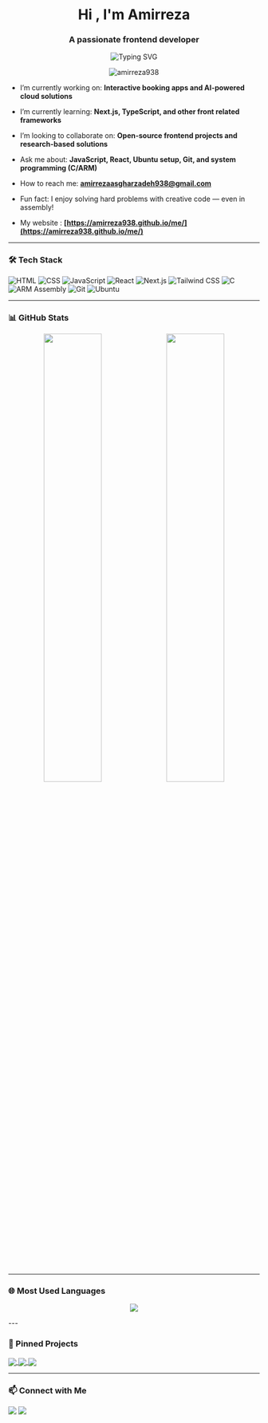 <!-- Profile README for Amirreza938 -->
<h1 align="center">Hi , I'm Amirreza</h1>
<h3 align="center">A passionate frontend developer</h3>

<p align="center">
  <img src="https://readme-typing-svg.herokuapp.com?font=Fira+Code&pause=1000&color=F75C7E&center=true&vCenter=true&width=435&lines=Frontend+Developer;Problem+Solver;Open+Source+Contributor" alt="Typing SVG" />
</p>


<p align="center">
  <img src="https://komarev.com/ghpvc/?username=amirreza938&label=Profile%20views&color=0e75b6&style=flat" alt="amirreza938" />
</p>

-  I’m currently working on: **Interactive booking apps and AI-powered cloud solutions**

-  I’m currently learning: **Next.js, TypeScript, and other front related frameworks**

-  I’m looking to collaborate on: **Open-source frontend projects and research-based solutions**

-  Ask me about: **JavaScript, React, Ubuntu setup, Git, and system programming (C/ARM)**

-  How to reach me: **amirrezaasgharzadeh938@gmail.com**

-  Fun fact: I enjoy solving hard problems with creative code — even in assembly!

-  My website : **[https://amirreza938.github.io/me/](https://amirreza938.github.io/me/)**

---

### 🛠️ Tech Stack
![HTML](https://img.shields.io/badge/-HTML5-E34F26?logo=html5&logoColor=fff)
![CSS](https://img.shields.io/badge/-CSS3-1572B6?logo=css3)
![JavaScript](https://img.shields.io/badge/-JavaScript-F7DF1E?logo=javascript&logoColor=black)
![React](https://img.shields.io/badge/-React-20232A?logo=react)
![Next.js](https://img.shields.io/badge/-Next.js-black?logo=next.js)
![Tailwind CSS](https://img.shields.io/badge/-Tailwind-06B6D4?logo=tailwindcss)
![C](https://img.shields.io/badge/-C-00599C?logo=c)
![ARM Assembly](https://img.shields.io/badge/-ARM%20Assembly-3E3E3E)
![Git](https://img.shields.io/badge/-Git-F05032?logo=git)
![Ubuntu](https://img.shields.io/badge/-Ubuntu-E95420?logo=ubuntu)

---

### 📊 GitHub Stats
<p align="center">
  <img src="https://github-readme-stats.vercel.app/api?username=amirreza938&show_icons=true&theme=radical" width="48%" />
  <img src="https://github-readme-streak-stats.herokuapp.com/?user=amirreza938&theme=radical" width="48%" />
</p>

---

### 🌐 Most Used Languages
<p align="center">
  <img src="https://github-readme-stats.vercel.app/api/top-langs/?username=amirreza938&layout=compact&theme=radical" />
</p>
---

### 📌 Pinned Projects
<a href="https://github.com/Amirreza938/dictionary-app">
  <img align="center" src="https://github-readme-stats.vercel.app/api/pin/?username=amirreza938&repo=dictionary-app&theme=radical" />
</a>

<a href="https://github.com/Amirreza938/OS_PROJECT">
  <img align="center" src="https://github-readme-stats.vercel.app/api/pin/?username=amirreza938&repo=OS_PROJECT&theme=radical" />
</a>

<a href="https://github.com/Amirreza938/Kandan-s-Algorithm">
  <img align="center" src="https://github-readme-stats.vercel.app/api/pin/?username=amirreza938&repo=Kandan-s-Algorithm&theme=radical" />
</a>
<!-- Add more pinned projects if you'd like -->

---

### 📫 Connect with Me
<p align="left">
  <a href="mailto:amirrezaasgharzadeh938@gmail.com"><img src="https://img.shields.io/badge/-Gmail-D14836?logo=gmail&logoColor=white" /></a>
  <a href="https://linkedin.com/in/Amirreza Asgharzadeh"><img src="https://img.shields.io/badge/-LinkedIn-0077B5?logo=linkedin&logoColor=white" /></a>
</p>

